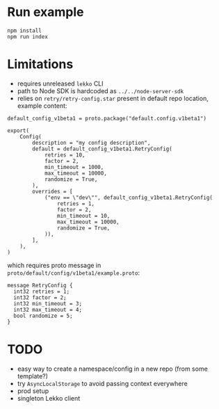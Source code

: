 # Run example
```
npm install
npm run index
```

# Limitations
- requires unreleased `lekko` CLI
- path to Node SDK is hardcoded as `../../node-server-sdk`
- relies on `retry/retry-config.star` present in default repo location, example content:
```
default_config_v1beta1 = proto.package("default.config.v1beta1")

export(
    Config(
        description = "my config description",
        default = default_config_v1beta1.RetryConfig(
            retries = 10,
            factor = 2,
            min_timeout = 1000,
            max_timeout = 10000,
            randomize = True,
        ),
        overrides = [
            ("env == \"dev\"", default_config_v1beta1.RetryConfig(
                retries = 1,
                factor = 2,
                min_timeout = 10,
                max_timeout = 10000,
                randomize = True,
            )),
        ],
    ),
)
```
which requires proto message in `proto/default/config/v1beta1/example.proto`:
```
message RetryConfig {
  int32 retries = 1;
  int32 factor = 2;
  int32 min_timeout = 3;
  int32 max_timeout = 4;
  bool randomize = 5;
}
```

# TODO

- easy way to create a namespace/config in a new repo (from some template?)
- try `AsyncLocalStorage` to avoid passing context everywhere
- prod setup
- singleton Lekko client
